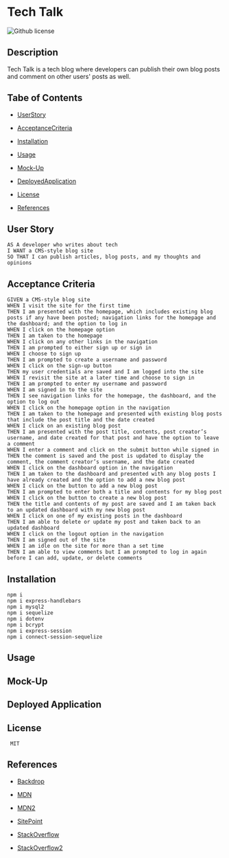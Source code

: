 # Tech Talk
![Github license](https://img.shields.io/badge/license-MIT-blue.svg)

## Description

Tech Talk is a tech blog where developers can publish their own blog posts and comment on other users' posts as well.

## Tabe of Contents

* [UserStory](#user-story)

* [AcceptanceCriteria](#acceptance-criteria)

* [Installation](#installation)

* [Usage](#usage)

* [Mock-Up](#mock-up)

* [DeployedApplication](#deployed-application)

* [License](#license)

* [References](#references)

## User Story

```
AS A developer who writes about tech
I WANT a CMS-style blog site
SO THAT I can publish articles, blog posts, and my thoughts and opinions
```

## Acceptance Criteria

```
GIVEN a CMS-style blog site
WHEN I visit the site for the first time
THEN I am presented with the homepage, which includes existing blog posts if any have been posted; navigation links for the homepage and the dashboard; and the option to log in
WHEN I click on the homepage option
THEN I am taken to the homepage
WHEN I click on any other links in the navigation
THEN I am prompted to either sign up or sign in
WHEN I choose to sign up
THEN I am prompted to create a username and password
WHEN I click on the sign-up button
THEN my user credentials are saved and I am logged into the site
WHEN I revisit the site at a later time and choose to sign in
THEN I am prompted to enter my username and password
WHEN I am signed in to the site
THEN I see navigation links for the homepage, the dashboard, and the option to log out
WHEN I click on the homepage option in the navigation
THEN I am taken to the homepage and presented with existing blog posts that include the post title and the date created
WHEN I click on an existing blog post
THEN I am presented with the post title, contents, post creator’s username, and date created for that post and have the option to leave a comment
WHEN I enter a comment and click on the submit button while signed in
THEN the comment is saved and the post is updated to display the comment, the comment creator’s username, and the date created
WHEN I click on the dashboard option in the navigation
THEN I am taken to the dashboard and presented with any blog posts I have already created and the option to add a new blog post
WHEN I click on the button to add a new blog post
THEN I am prompted to enter both a title and contents for my blog post
WHEN I click on the button to create a new blog post
THEN the title and contents of my post are saved and I am taken back to an updated dashboard with my new blog post
WHEN I click on one of my existing posts in the dashboard
THEN I am able to delete or update my post and taken back to an updated dashboard
WHEN I click on the logout option in the navigation
THEN I am signed out of the site
WHEN I am idle on the site for more than a set time
THEN I am able to view comments but I am prompted to log in again before I can add, update, or delete comments
```

## Installation

```
npm i
npm i express-handlebars
npm i mysql2
npm i sequelize
npm i dotenv
npm i bcrypt
npm i express-session
npm i connect-session-sequelize
```

## Usage

## Mock-Up


## Deployed Application


## License 

```
 MIT
``` 

## References

* [Backdrop](https://docs.backdropcms.org/api/backdrop/functions?object_name=&summary=&page=35&order=file_name&sort=asc)

* [MDN](https://developer.mozilla.org/en-US/docs/Web/JavaScript/Reference/Global_Objects/Date/getFullYear)

* [MDN2](https://developer.mozilla.org/en-US/docs/Web/JavaScript/Reference/Statements/async_function)

* [SitePoint](https://www.sitepoint.com/understanding-module-exports-exports-node-js/)

* [StackOverflow](https://stackoverflow.com/questions/11817950/what-is-data-serialization)

* [StackOverflow2](https://stackoverflow.com/questions/27194359/javascript-pluralize-an-english-string)
